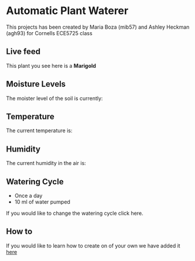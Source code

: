 # Automatic Plant Waterer

This projects has been created by Maria Boza (mib57) and Ashley Heckman (agh93) for Cornells ECE5725 class

## Live feed

This plant you see here is a **Marigold**

## Moisture Levels 

The moister level of the soil is currently: 

## Temperature

The current temperature is: 

## Humidity 

The current humidity in the air is: 

## Watering Cycle

* Once a day 
* 10 ml of water pumped


If you would like to change the watering cycle click here.

## How to 

If you would like to learn how to create on of your own we have added it [here](./how-to.md)

